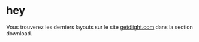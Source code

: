 # hey

Vous trouverez les derniers layouts sur le site [getdlight.com](https://getdlight.com/en/downloaden) dans la section download.
